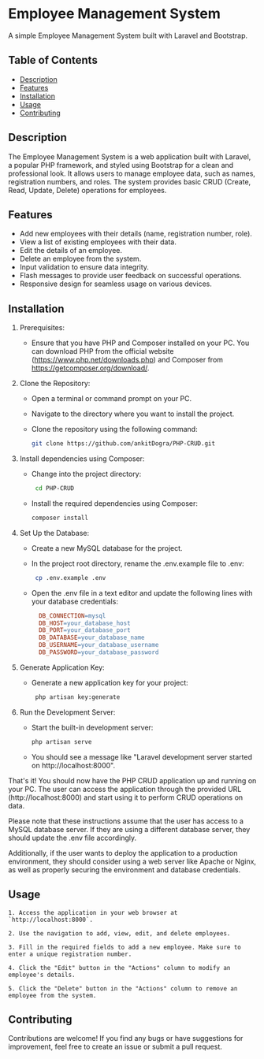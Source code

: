 # Employee Management System

A simple Employee Management System built with Laravel and Bootstrap.

## Table of Contents

- [Description](#description)
- [Features](#features)
- [Installation](#installation)
- [Usage](#usage)
- [Contributing](#contributing)

## Description

The Employee Management System is a web application built with Laravel, a popular PHP framework, and styled using Bootstrap for a clean and professional look. It allows users to manage employee data, such as names, registration numbers, and roles. The system provides basic CRUD (Create, Read, Update, Delete) operations for employees.

## Features

- Add new employees with their details (name, registration number, role).
- View a list of existing employees with their data.
- Edit the details of an employee.
- Delete an employee from the system.
- Input validation to ensure data integrity.
- Flash messages to provide user feedback on successful operations.
- Responsive design for seamless usage on various devices.

## Installation

1. Prerequisites:
     - Ensure that you have PHP and Composer installed on your PC. You can download PHP from the official website (https://www.php.net/downloads.php) and Composer from https://getcomposer.org/download/.
       
2. Clone the Repository:
    - Open a terminal or command prompt on your PC.
    - Navigate to the directory where you want to install the project.
    - Clone the repository using the following command:
      
       ```bash
       git clone https://github.com/ankitDogra/PHP-CRUD.git
        ```
3. Install dependencies using Composer:
   - Change into the project directory:
     
       ```bash
        cd PHP-CRUD
       ```
    - Install the required dependencies using Composer:
      
      ```bash
      composer install
      ```
4. Set Up the Database:
    - Create a new MySQL database for the project.
    - In the project root directory, rename the .env.example file to .env:
      
       ```bash
        cp .env.example .env
        ```
    - Open the .env file in a text editor and update the following lines with your database credentials:

      ```makefile
        DB_CONNECTION=mysql
        DB_HOST=your_database_host
        DB_PORT=your_database_port
        DB_DATABASE=your_database_name
        DB_USERNAME=your_database_username
        DB_PASSWORD=your_database_password
       ```
5. Generate Application Key:

    - Generate a new application key for your project:

       ```bash
        php artisan key:generate
       ```
6. Run the Development Server:

    - Start the built-in development server:
      
       ```bash
       php artisan serve
       ```
    - You should see a message like "Laravel development server started on http://localhost:8000".


That's it! You should now have the PHP CRUD application up and running on your PC. The user can access the application through the provided URL (http://localhost:8000) and start using it to perform CRUD operations on data.

Please note that these instructions assume that the user has access to a MySQL database server. If they are using a different database server, they should update the .env file accordingly.

Additionally, if the user wants to deploy the application to a production environment, they should consider using a web server like Apache or Nginx, as well as properly securing the environment and database credentials.


## Usage
```vbnet
1. Access the application in your web browser at `http://localhost:8000`.

2. Use the navigation to add, view, edit, and delete employees.

3. Fill in the required fields to add a new employee. Make sure to enter a unique registration number.

4. Click the "Edit" button in the "Actions" column to modify an employee's details.

5. Click the "Delete" button in the "Actions" column to remove an employee from the system.
```
## Contributing

Contributions are welcome! If you find any bugs or have suggestions for improvement, feel free to create an issue or submit a pull request.
